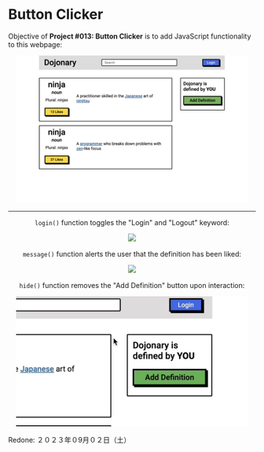# Button Clicker

Objective of **Project #013: Button Clicker** is to add JavaScript functionality to this webpage:

<div align="center">
<img src="./assets/img/dojonary-webpage.png" height="300px">

---

`login()` function toggles the "Login" and "Logout" keyword:

<img src="./assets/login-demo.gif" height="265px">


`message()` function alerts the user that the definition has been liked:

<img src="./assets/message-demo.gif" height="265px">


`hide()` function removes the "Add Definition" button upon interaction:

<img src="./assets/hide-demo.gif" height="265px">

</div>

Redone: ２０２３年０9月０２日（土）